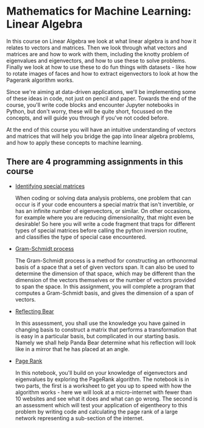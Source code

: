 # Mathematics for Machine Learning: Linear Algebra

In this course on Linear Algebra we look at what linear algebra is and how it relates to vectors and matrices. Then we look through what vectors and matrices are and how to work with them, including the knotty problem of eigenvalues and eigenvectors, and how to use these to solve problems. Finally we look at how to use these to do fun things with datasets - like how to rotate images of faces and how to extract eigenvectors to look at how the Pagerank algorithm works.

Since we're aiming at data-driven applications, we'll be implementing some of these ideas in code, not just on pencil and paper. Towards the end of the course, you'll write code blocks and encounter Jupyter notebooks in Python, but don't worry, these will be quite short, focussed on the concepts, and will guide you through if you've not coded before.

At the end of this course you will have an intuitive understanding of vectors and matrices that will help you bridge the gap into linear algebra problems, and how to apply these concepts to machine learning.

## There are 4 programming assignments in this course

- [Identifying special matrices](1-IdentifyingSpecialMatrices.ipynb)

  When coding or solving data analysis problems, one problem that can occur is if your code encounters a special matrix that isn't invertible, or has an infinite number of eigenvectors, or similar. On other occasions, for example where you are reducing dimensionality, that might even be desirable! So here you will write a code fragment that traps for different types of special matrices before calling the python inversion routine, and classifies the type of special case encountered.

- [Gram-Schmidt process](2-GramSchmidtProcess.ipynb)

  The Gram-Schmidt process is a method for constructing an orthonormal basis of a space that a set of given vectors span. It can also be used to determine the dimension of that space, which may be different than the dimension of the vectors themselves or the number of vectors provided to span the space. In this assignment, you will complete a program that computes a Gram-Schmidt basis, and gives the dimension of a span of vectors.

- [Reflecting Bear](3-ReflectingBear.ipynb)

  In this assessment, you shall use the knowledge you have gained in changing basis to construct a matrix that performs a transformation that is easy in a particular basis, but complicated in our starting basis. Namely we shall help Panda Bear determine what his reflection will look like in a mirror that he has placed at an angle.

- [Page Rank](4-PageRank.ipynb)

  In this notebook, you'll build on your knowledge of eigenvectors and eigenvalues by exploring the PageRank algorithm. The notebook is in two parts, the first is a worksheet to get you up to speed with how the algorithm works - here we will look at a micro-internet with fewer than 10 websites and see what it does and what can go wrong. The second is an assessment which will test your application of eigentheory to this problem by writing code and calculating the page rank of a large network representing a sub-section of the internet.
